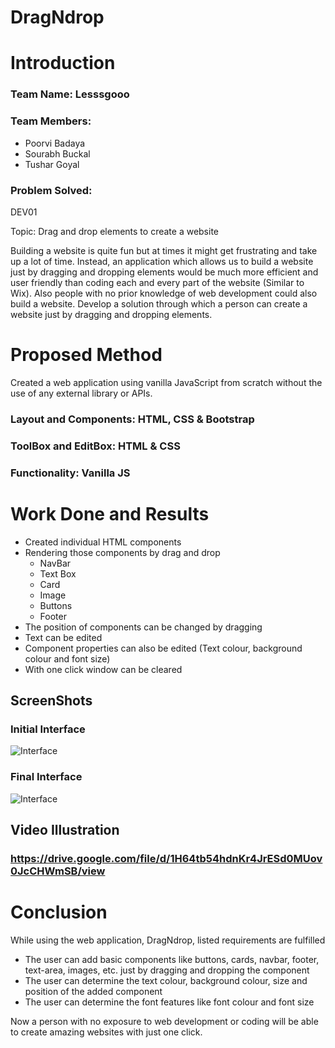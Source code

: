 # DragNdrop

# Introduction

### Team Name: Lesssgooo

### Team Members:

- Poorvi Badaya 
- Sourabh Buckal
- Tushar Goyal

### **Problem Solved:**

DEV01

Topic: Drag and drop elements to create a website

Building a website is quite fun but at times it might get
frustrating and take up a lot of time. Instead, an application
which allows us to build a website just by dragging and
dropping elements would be much more efficient and user
friendly than coding each and every part of the website
(Similar to Wix). Also people with no prior knowledge of web
development could also build a website.
Develop a solution through which a person can create a
website just by dragging and dropping elements.

# Proposed Method

Created a web application using vanilla JavaScript from scratch without the use of any external library or APIs.

### Layout and Components: HTML, CSS & Bootstrap

### ToolBox and EditBox: HTML & CSS

### Functionality: Vanilla JS

# Work Done and Results

- Created individual HTML components
- Rendering those components by drag and drop
    - NavBar
    - Text Box
    - Card
    - Image
    - Buttons
    - Footer
- The position of components can be changed by dragging
- Text can be edited
- Component properties can also be edited (Text colour, background colour and font size)
- With one click window can be cleared

## ScreenShots
### Initial Interface
 ![Interface](https://github.com/tushar-goyal27/DragNdrop/blob/main/screenshots/image_2022-01-30_132007.png?raw=true)
### Final Interface
 ![Interface](https://github.com/tushar-goyal27/DragNdrop/blob/main/screenshots/image_2022-01-30_133230.png)

## Video Illustration 
### https://drive.google.com/file/d/1H64tb54hdnKr4JrESd0MUov0JcCHWmSB/view

# Conclusion

While using the web application, DragNdrop, listed requirements are fulfilled 

- The user can add basic components like buttons, cards, navbar, footer, text-area, images, etc. just by dragging and dropping the component
- The user can determine the text colour, background colour, size and position of the added component
- The user can determine the font features like font colour and font size

Now a person with no exposure to web development or coding will be able to create amazing websites with just one click.
